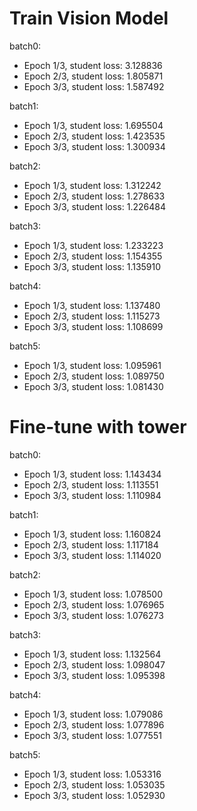 # Train Vision Model
batch0: 
- Epoch 1/3, student loss: 3.128836
- Epoch 2/3, student loss: 1.805871
- Epoch 3/3, student loss: 1.587492

batch1:
- Epoch 1/3, student loss: 1.695504
- Epoch 2/3, student loss: 1.423535
- Epoch 3/3, student loss: 1.300934

batch2:
- Epoch 1/3, student loss: 1.312242
- Epoch 2/3, student loss: 1.278633
- Epoch 3/3, student loss: 1.226484

batch3:
- Epoch 1/3, student loss: 1.233223
- Epoch 2/3, student loss: 1.154355
- Epoch 3/3, student loss: 1.135910

batch4:
- Epoch 1/3, student loss: 1.137480
- Epoch 2/3, student loss: 1.115273
- Epoch 3/3, student loss: 1.108699

batch5:
- Epoch 1/3, student loss: 1.095961
- Epoch 2/3, student loss: 1.089750
- Epoch 3/3, student loss: 1.081430

# Fine-tune with tower

batch0:
- Epoch 1/3, student loss: 1.143434
- Epoch 2/3, student loss: 1.113551
- Epoch 3/3, student loss: 1.110984

batch1:
- Epoch 1/3, student loss: 1.160824
- Epoch 2/3, student loss: 1.117184
- Epoch 3/3, student loss: 1.114020

batch2:
- Epoch 1/3, student loss: 1.078500
- Epoch 2/3, student loss: 1.076965
- Epoch 3/3, student loss: 1.076273

batch3:
- Epoch 1/3, student loss: 1.132564
- Epoch 2/3, student loss: 1.098047
- Epoch 3/3, student loss: 1.095398

batch4:
- Epoch 1/3, student loss: 1.079086
- Epoch 2/3, student loss: 1.077896
- Epoch 3/3, student loss: 1.077551

batch5:
- Epoch 1/3, student loss: 1.053316
- Epoch 2/3, student loss: 1.053035
- Epoch 3/3, student loss: 1.052930

